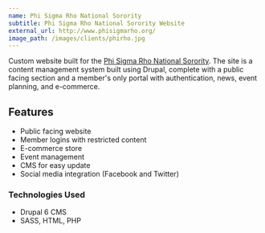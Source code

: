 ```yaml
---
name: Phi Sigma Rho National Sorority
subtitle: Phi Sigma Rho National Sorority Website
external_url: http://www.phisigmarho.org/
image_path: /images/clients/phirho.jpg
---
```


Custom website built for the [Phi Sigma Rho National Sorority](http://www.phisigmarho.org/).
The site is a content management system built using Drupal, complete with a public facing section and a member's only portal with authentication, news, event planning, and e-commerce.

## Features

* Public facing website
* Member logins with restricted content
* E-commerce store
* Event management
* CMS for easy update
* Social media integration (Facebook and Twitter)

### Technologies Used

* Drupal 6 CMS
* SASS, HTML, PHP
